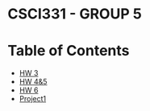 # CSCI331 - GROUP 5
# Table of Contents
- [HW 3](https://github.com/rnzsalazar/CSCI331_Group5/tree/master/HW3)
- [HW 4&5](https://github.com/rnzsalazar/CSCI331_Group5/tree/master/HW4%265)
- [HW 6](https://github.com/rnzsalazar/CSCI331_Group5/tree/master/HW6)
- [Project1](https://github.com/rnzsalazar/CSCI331_Group5/tree/master/Project1)

